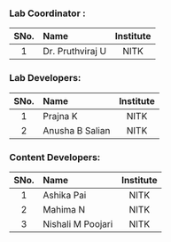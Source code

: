 ### Lab Coordinator :

| SNo. | Name | Institute |
| :--: | :-- | :-------: |
|  1   | Dr. Pruthviraj U | NITK |

### Lab Developers:

| SNo. | Name | Institute |
| :--: | :-- | :-------: |
|  1   | Prajna K | NITK |
|  2   | Anusha B Salian | NITK |

### Content Developers:

| SNo. | Name | Institute |
| :--: | :-- | :-------: |
|  1   | Ashika Pai| NITK |
|  2   | Mahima N  | NITK |
|  3   | Nishali M Poojari | NITK |
